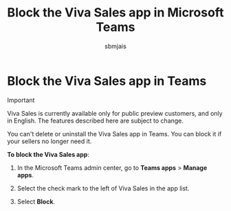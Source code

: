 ﻿---
title: Block the Viva Sales app in Microsoft Teams
description: Learn how to block the Viva Sales app in Microsoft Teams
ms.date: 07/25/2022
ms.topic: article
ms.service: viva
author: sbmjais
ms.author: shjais
manager: shujoshi
---

# Block the Viva Sales app in Teams

> [!IMPORTANT]
> Viva Sales is currently available only for public preview customers, and only in English. The features described here are subject to change.

You can't delete or uninstall the Viva Sales app in Teams. You can block it if your sellers no longer need it.

**To block the Viva Sales app**:

1.  In the Microsoft Teams admin center, go to **Teams apps** &gt; **Manage apps**.

2.  Select the check mark to the left of Viva Sales in the app list.

3.  Select **Block**.

